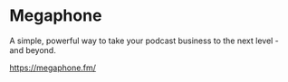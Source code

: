 # Megaphone
A simple, powerful way to take your podcast business to the next level - and beyond.

https://megaphone.fm/
